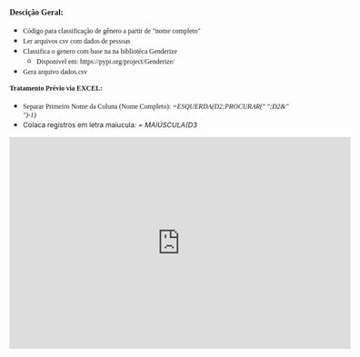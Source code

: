 <p><span style="font-family:georgia,serif"><span style="font-size:14px"><strong>Desci&ccedil;&atilde;o Geral:</strong></span></span></p>

<ul>
	<li><span style="font-size:12px"><span style="font-family:georgia,serif">C&oacute;digo para classifica&ccedil;&atilde;o de g&ecirc;nero a partir de &quot;nome completo&quot;&nbsp;</span></span></li>
	<li><span style="font-size:12px"><span style="font-family:georgia,serif">Ler arquivos csv com dados de pessoas</span></span></li>
	<li><span style="font-size:12px"><span style="font-family:georgia,serif">Classifica o genero com base na na bibliot&eacute;ca&nbsp;Genderize</span></span>
	<ul>
		<li><span style="font-size:12px"><span style="font-family:georgia,serif">Disponivel em: https://pypi.org/project/Genderize/</span></span></li>
	</ul>
	</li>
	<li><span style="font-size:12px"><span style="font-family:georgia,serif">Gera arquivo dados.csv</span></span></li>
</ul>

<p><span style="font-size:12px"><strong><span style="font-family:georgia,serif">Tratamento Pr&eacute;vio via EXCEL:</span></strong></span></p>

<ul>
	<li><span style="font-size:12px"><span style="font-family:georgia,serif">Separar Primeiro Nome da Coluna (Nome Completo):&nbsp;<em>=ESQUERDA(D2;PROCURAR(&quot; &quot;;D2&amp;&quot; &quot;)-1)</em></span></span></li>
	<li><span style="font-size:12px">Colaca registros em letra maiucula:&nbsp;<em>= MAI&Uacute;SCULA(D3</em></span></li>
</ul>

<p><span style="font-size:12px"><em><iframe align="middle" frameborder="0" height="373" longdesc="Dashboard" name="Modelo Dash" scrolling="no" src="https://app.powerbi.com/view?r=eyJrIjoiMzg3OTYwMmYtZDQ0MS00ZGQwLTkxNDgtYjVjM2M1NzU1M2ZkIiwidCI6Ijk4ZDM1NmYyLWQzMmEtNDc0Ni04ZmNkLTJhNzM5ZDZlMWE5NSJ9" title="Dashbord" width="600"></iframe></em></span></p>
